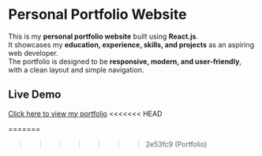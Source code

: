 # Personal Portfolio Website

This is my **personal portfolio website** built using **React.js**.  
It showcases my **education, experience, skills, and projects** as an aspiring web developer.  
The portfolio is designed to be **responsive, modern, and user-friendly**, with a clean layout and simple navigation.


## Live Demo
[Click here to view my portfolio](https://princyjaiswal.netlify.app)
<<<<<<< HEAD

=======
>>>>>>> 2e53fc9 (Portfolio)


